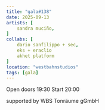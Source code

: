 ```yaml
---
title: "gala#138"
date: 2025-09-13
artists: [
	sandra muciño,
]
collabs: [
	dario sanfilippo + sec,
	eks + eraclio
 	akhet platform
]
location: "westbahnstudios"
tags: [gala]
---
```

Open doors 19:30
Start 20:00		

supported by WBS Tonräume gGmbH
